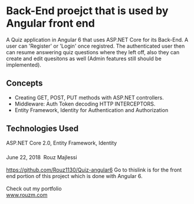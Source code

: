 # Back-End proejct that is used by Angular front end
A Quiz application in Angular 6 that uses ASP.NET Core for its Back-End.  A user can 'Register' or 'Login' once registred. The authenticated user then can resume answering quiz questions where they left off, also they can create and edit quesitons as well (Admin features still should be implemented). 

## Concepts
* Creating GET, POST, PUT methods with ASP.NET controllers. 
* Middleware: Auth Token decoding HTTP INTERCEPTORS. 
* Entity Framework, Identity for Authentication and Authorization

## Technologies Used
ASP.NET Core 2.0, Entity Framework, Identity

###
June 22, 2018&nbsp; Rouz Majlessi
</br>
<br/>
https://github.com/Rouz1130/Quiz-angular6 
Go to thislink is for the front end  portion of this project which is done with Angular 6.
<br/>
<br/>
Check out my portfolio
<br/>
www.rouzm.com
